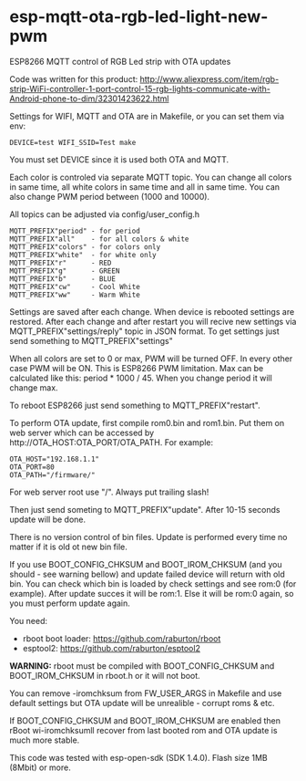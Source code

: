 # esp-mqtt-ota-rgb-led-light-new-pwm
ESP8266 MQTT control of RGB Led strip with OTA updates

Code was written for this product: http://www.aliexpress.com/item/rgb-strip-WiFi-controller-1-port-control-15-rgb-lights-communicate-with-Android-phone-to-dim/32301423622.html

Settings for WIFI, MQTT and OTA are in Makefile, or you can set them via env:
```
DEVICE=test WIFI_SSID=Test make
```
You must set DEVICE since it is used both OTA and MQTT.

Each color is controled via separate MQTT topic. You can change all colors in same time, all white colors in same time and all in same time. You can also change PWM period between (1000 and 10000).

All topics can be adjusted via config/user_config.h

```
MQTT_PREFIX"period" - for period
MQTT_PREFIX"all"    - for all colors & white
MQTT_PREFIX"colors" - for colors only
MQTT_PREFIX"white"  - for white only
MQTT_PREFIX"r"      - RED
MQTT_PREFIX"g"      - GREEN
MQTT_PREFIX"b"      - BLUE
MQTT_PREFIX"cw"     - Cool White
MQTT_PREFIX"ww"     - Warm White
```

Settings are saved after each change. When device is rebooted settings are restored. After each change and after restart you will recive new settings via MQTT_PREFIX"settings/reply" topic in JSON format. To get settings just send something to MQTT_PREFIX"settings"

When all colors are set to 0 or max, PWM will be turned OFF. In every other case PWM will be ON. This is ESP8266 PWM limitation. Max can be calculated like this: period * 1000 / 45. When you change period it will change max.

To reboot ESP8266 just send something to MQTT_PREFIX"restart".

To perform OTA update, first compile rom0.bin and rom1.bin. Put them on web server which can be accessed by http://OTA_HOST:OTA_PORT/OTA_PATH. For example:
```
OTA_HOST="192.168.1.1"
OTA_PORT=80
OTA_PATH="/firmware/"
```
For web server root use "/". Always put trailing slash!

Then just send someting to MQTT_PREFIX"update". After 10-15 seconds update will be done. 

There is no version control of bin files. Update is performed every time no matter if it is old ot new bin file.

If you use BOOT_CONFIG_CHKSUM and BOOT_IROM_CHKSUM (and you should - see warning bellow) and update failed device will return with old bin. You can check which bin is loaded by check settings and see rom:0 (for example). After update succes it will be rom:1. Else it will be rom:0 again, so you must perform update again.

You need:
* rboot boot loader: https://github.com/raburton/rboot
* esptool2: https://github.com/raburton/esptool2

**WARNING:** rboot must be compiled with BOOT_CONFIG_CHKSUM and BOOT_IROM_CHKSUM in rboot.h or it will not boot.

You can remove -iromchksum from FW_USER_ARGS in Makefile and use default settings but OTA update will be unrealible - corrupt roms & etc.

If BOOT_CONFIG_CHKSUM and BOOT_IROM_CHKSUM are enabled then rBoot wi-iromchksumll recover from last booted rom and OTA update is much more stable.

This code was tested with esp-open-sdk (SDK 1.4.0). Flash size 1MB (8Mbit) or more.
